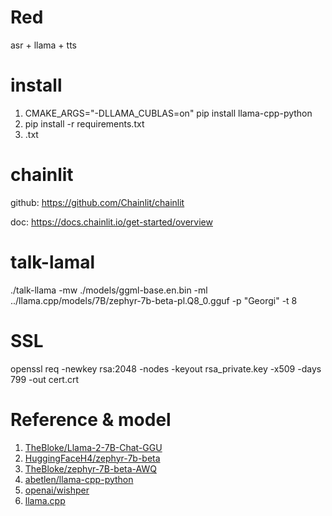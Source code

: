 # Red
asr + llama + tts


# install
1. CMAKE_ARGS="-DLLAMA_CUBLAS=on" pip install llama-cpp-python
2. pip install -r requirements.txt
3. .txt

# chainlit
github: https://github.com/Chainlit/chainlit

doc: https://docs.chainlit.io/get-started/overview


# talk-lamal
./talk-llama -mw ./models/ggml-base.en.bin -ml ../llama.cpp/models/7B/zephyr-7b-beta-pl.Q8_0.gguf -p "Georgi" -t 8

# SSL
openssl req -newkey rsa:2048 -nodes -keyout rsa_private.key -x509 -days 799 -out cert.crt

# Reference & model
1. [TheBloke/Llama-2-7B-Chat-GGU](https://huggingface.co/TheBloke/Llama-2-7B-Chat-GGUF#provided-files)
2. [HuggingFaceH4/zephyr-7b-beta](https://huggingface.co/HuggingFaceH4/zephyr-7b-beta)
3. [TheBloke/zephyr-7B-beta-AWQ](https://huggingface.co/TheBloke/zephyr-7B-beta-AWQ)
4. [abetlen/llama-cpp-python](https://github.com/abetlen/llama-cpp-python)
5. [openai/wishper](https://github.com/openai/whisper)
6. [llama.cpp](https://github.com/ggerganov/llama.cpp)